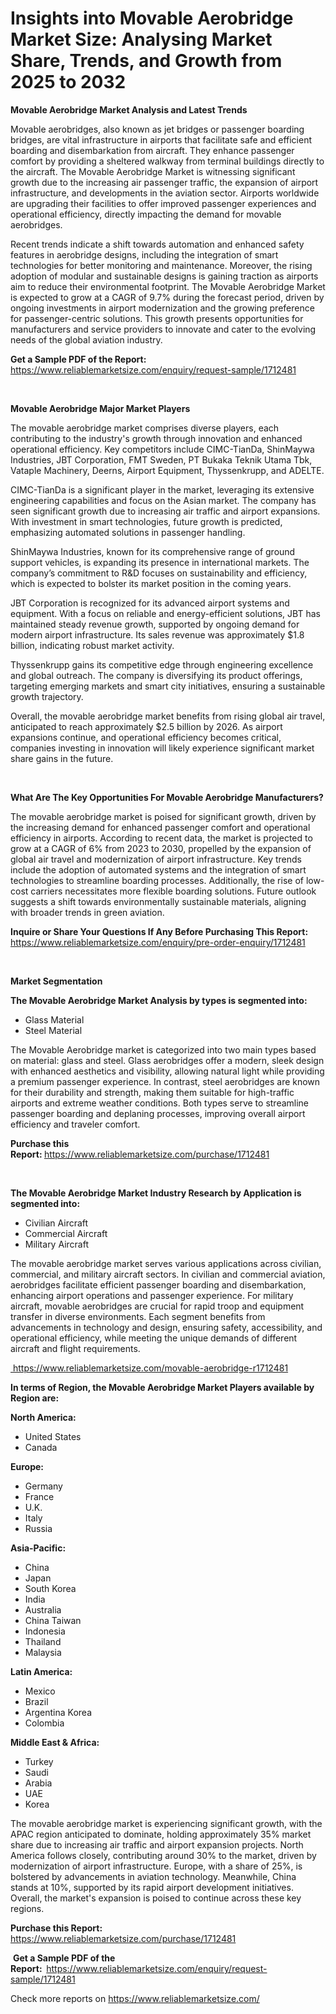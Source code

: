 <p><h1>Insights into Movable Aerobridge Market Size: Analysing Market Share, Trends, and Growth from 2025 to 2032</h1></p><p><strong>Movable Aerobridge Market Analysis and Latest Trends</strong></p>
<p><p>Movable aerobridges, also known as jet bridges or passenger boarding bridges, are vital infrastructure in airports that facilitate safe and efficient boarding and disembarkation from aircraft. They enhance passenger comfort by providing a sheltered walkway from terminal buildings directly to the aircraft. The Movable Aerobridge Market is witnessing significant growth due to the increasing air passenger traffic, the expansion of airport infrastructure, and developments in the aviation sector. Airports worldwide are upgrading their facilities to offer improved passenger experiences and operational efficiency, directly impacting the demand for movable aerobridges.</p><p>Recent trends indicate a shift towards automation and enhanced safety features in aerobridge designs, including the integration of smart technologies for better monitoring and maintenance. Moreover, the rising adoption of modular and sustainable designs is gaining traction as airports aim to reduce their environmental footprint. The Movable Aerobridge Market is expected to grow at a CAGR of 9.7% during the forecast period, driven by ongoing investments in airport modernization and the growing preference for passenger-centric solutions. This growth presents opportunities for manufacturers and service providers to innovate and cater to the evolving needs of the global aviation industry.</p></p>
<p><strong>Get a Sample PDF of the Report:&nbsp;</strong> <a href="https://www.reliablemarketsize.com/enquiry/request-sample/1712481?utm_campaign=1845&utm_medium=2&utm_source=Github&utm_content=ia&utm_term=11012025&utm_id=movable-aerobridge">https://www.reliablemarketsize.com/enquiry/request-sample/1712481</a></p>
<p>&nbsp;</p>
<p><strong>Movable Aerobridge Major Market Players</strong></p>
<p><p>The movable aerobridge market comprises diverse players, each contributing to the industry's growth through innovation and enhanced operational efficiency. Key competitors include CIMC-TianDa, ShinMaywa Industries, JBT Corporation, FMT Sweden, PT Bukaka Teknik Utama Tbk, Vataple Machinery, Deerns, Airport Equipment, Thyssenkrupp, and ADELTE.</p><p>CIMC-TianDa is a significant player in the market, leveraging its extensive engineering capabilities and focus on the Asian market. The company has seen significant growth due to increasing air traffic and airport expansions. With investment in smart technologies, future growth is predicted, emphasizing automated solutions in passenger handling.</p><p>ShinMaywa Industries, known for its comprehensive range of ground support vehicles, is expanding its presence in international markets. The company’s commitment to R&D focuses on sustainability and efficiency, which is expected to bolster its market position in the coming years. </p><p>JBT Corporation is recognized for its advanced airport systems and equipment. With a focus on reliable and energy-efficient solutions, JBT has maintained steady revenue growth, supported by ongoing demand for modern airport infrastructure. Its sales revenue was approximately $1.8 billion, indicating robust market activity.</p><p>Thyssenkrupp gains its competitive edge through engineering excellence and global outreach. The company is diversifying its product offerings, targeting emerging markets and smart city initiatives, ensuring a sustainable growth trajectory.</p><p>Overall, the movable aerobridge market benefits from rising global air travel, anticipated to reach approximately $2.5 billion by 2026. As airport expansions continue, and operational efficiency becomes critical, companies investing in innovation will likely experience significant market share gains in the future.</p></p>
<p>&nbsp;</p>
<p><strong>What Are The Key Opportunities For Movable Aerobridge Manufacturers?</strong></p>
<p><p>The movable aerobridge market is poised for significant growth, driven by the increasing demand for enhanced passenger comfort and operational efficiency in airports. According to recent data, the market is projected to grow at a CAGR of 6% from 2023 to 2030, propelled by the expansion of global air travel and modernization of airport infrastructure. Key trends include the adoption of automated systems and the integration of smart technologies to streamline boarding processes. Additionally, the rise of low-cost carriers necessitates more flexible boarding solutions. Future outlook suggests a shift towards environmentally sustainable materials, aligning with broader trends in green aviation.</p></p>
<p><strong>Inquire or Share Your Questions If Any Before Purchasing This Report:</strong> <a href="https://www.reliablemarketsize.com/enquiry/pre-order-enquiry/1712481?utm_campaign=1845&utm_medium=2&utm_source=Github&utm_content=ia&utm_term=11012025&utm_id=movable-aerobridge">https://www.reliablemarketsize.com/enquiry/pre-order-enquiry/1712481</a></p>
<p>&nbsp;</p>
<p><strong>Market Segmentation</strong></p>
<p><strong>The Movable Aerobridge Market Analysis by types is segmented into:</strong></p>
<p><ul><li>Glass Material</li><li>Steel Material</li></ul></p>
<p><p>The Movable Aerobridge market is categorized into two main types based on material: glass and steel. Glass aerobridges offer a modern, sleek design with enhanced aesthetics and visibility, allowing natural light while providing a premium passenger experience. In contrast, steel aerobridges are known for their durability and strength, making them suitable for high-traffic airports and extreme weather conditions. Both types serve to streamline passenger boarding and deplaning processes, improving overall airport efficiency and traveler comfort.</p></p>
<p><strong>Purchase this Report:&nbsp;</strong><a href="https://www.reliablemarketsize.com/purchase/1712481?utm_campaign=1845&utm_medium=2&utm_source=Github&utm_content=ia&utm_term=11012025&utm_id=movable-aerobridge">https://www.reliablemarketsize.com/purchase/1712481</a></p>
<p>&nbsp;</p>
<p><strong>The Movable Aerobridge Market Industry Research by Application is segmented into:</strong></p>
<p><ul><li>Civilian Aircraft</li><li>Commercial Aircraft</li><li>Military Aircraft</li></ul></p>
<p><p>The movable aerobridge market serves various applications across civilian, commercial, and military aircraft sectors. In civilian and commercial aviation, aerobridges facilitate efficient passenger boarding and disembarkation, enhancing airport operations and passenger experience. For military aircraft, movable aerobridges are crucial for rapid troop and equipment transfer in diverse environments. Each segment benefits from advancements in technology and design, ensuring safety, accessibility, and operational efficiency, while meeting the unique demands of different aircraft and flight requirements.</p></p>
<p><a href="https://www.reliablemarketsize.com/movable-aerobridge-r1712481?utm_campaign=1845&utm_medium=2&utm_source=Github&utm_content=ia&utm_term=11012025&utm_id=movable-aerobridge">&nbsp;https://www.reliablemarketsize.com/movable-aerobridge-r1712481</a></p>
<p><strong>In terms of Region, the Movable Aerobridge Market Players available by Region are:</strong></p>
<p>
    <p> <strong> North America: </strong>
        <ul>
            <li>United States</li>
            <li>Canada</li>
        </ul>
        </p> 
    <p> <strong> Europe: </strong>
        <ul>
            <li>Germany</li>
            <li>France</li>
            <li>U.K.</li>
            <li>Italy</li>
            <li>Russia</li>
        </ul>
        </p> 
    <p> <strong> Asia-Pacific: </strong>
        <ul>
            <li>China</li>
            <li>Japan</li>
            <li>South Korea</li>
            <li>India</li>
            <li>Australia</li>
            <li>China Taiwan</li>
            <li>Indonesia</li>
            <li>Thailand</li>
            <li>Malaysia</li>
        </ul>
        </p> 
    <p> <strong> Latin America: </strong>
        <ul>
            <li>Mexico</li>
            <li>Brazil</li>
            <li>Argentina Korea</li>
            <li>Colombia</li>
        </ul>
        </p> 
    <p> <strong> Middle East & Africa: </strong>
        <ul>
            <li>Turkey</li>
            <li>Saudi</li>
            <li>Arabia</li>
            <li>UAE</li>
            <li>Korea</li>
        </ul>
    </p>
    </p>
<p><p>The movable aerobridge market is experiencing significant growth, with the APAC region anticipated to dominate, holding approximately 35% market share due to increasing air traffic and airport expansion projects. North America follows closely, contributing around 30% to the market, driven by modernization of airport infrastructure. Europe, with a share of 25%, is bolstered by advancements in aviation technology. Meanwhile, China stands at 10%, supported by its rapid airport development initiatives. Overall, the market's expansion is poised to continue across these key regions.</p></p>
<p><strong>Purchase this Report: </strong><a href="https://www.reliablemarketsize.com/purchase/1712481?utm_campaign=1845&utm_medium=2&utm_source=Github&utm_content=ia&utm_term=11012025&utm_id=movable-aerobridge">https://www.reliablemarketsize.com/purchase/1712481</a></p>
<p>&nbsp;<strong>Get a Sample PDF of the Report:&nbsp;&nbsp;</strong><a href="https://www.reliablemarketsize.com/enquiry/request-sample/1712481?utm_campaign=1845&utm_medium=2&utm_source=Github&utm_content=ia&utm_term=11012025&utm_id=movable-aerobridge">https://www.reliablemarketsize.com/enquiry/request-sample/1712481</a></p>
<p><strong></strong></p>
<p>Check more reports on <a href="https://www.reliablemarketsize.com/?utm_campaign=1845&utm_medium=2&utm_source=Github&utm_content=ia&utm_term=11012025&utm_id=movable-aerobridge">https://www.reliablemarketsize.com/</a></p>